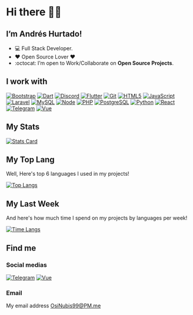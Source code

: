 # Hi there 👋🏻

## **I’m Andrés Hurtado!**

- 💻 Full Stack Developer.
- ❤️ Open Source Lover ❤️
- :octocat: I’m open to Work/Collaborate on **Open Source Projects**.

## I work with

[![Bootstrap](https://www.vectorlogo.zone/logos/getbootstrap/getbootstrap-icon.svg)](https://getbootstrap.com)
[![Dart](https://www.vectorlogo.zone/logos/dartlang/dartlang-icon.svg)](https://www.dart.org)
[![Discord](https://www.vectorlogo.zone/logos/discordapp/discordapp-icon.svg)](https://discord.com/developers/docs/intro)
[![Flutter](https://www.vectorlogo.zone/logos/flutterio/flutterio-icon.svg)](https://flutter.dev)
[![Git](https://www.vectorlogo.zone/logos/git-scm/git-scm-icon.svg)](https://git-scm.com)
[![HTML5](https://www.vectorlogo.zone/logos/w3_html5/w3_html5-icon.svg)](https://html.com/html5)
[![JavaScript](https://www.vectorlogo.zone/logos/javascript/javascript-icon.svg)](https://www.javascript.com)
[![Laravel](https://www.vectorlogo.zone/logos/laravel/laravel-icon.svg)](https://laravel.com)
[![MySQL](https://www.vectorlogo.zone/logos/mysql/mysql-icon.svg)](https://www.mysql.com)
[![Node](https://www.vectorlogo.zone/logos/nodejs/nodejs-icon.svg)](https://nodejs.org)
[![PHP](https://www.vectorlogo.zone/logos/php/php-icon.svg)](https://www.php.net)
[![PostgreSQL](https://www.vectorlogo.zone/logos/postgresql/postgresql-icon.svg)](https://www.postgresql.org)
[![Python](https://www.vectorlogo.zone/logos/python/python-icon.svg)](https://www.python.org)
[![React](https://www.vectorlogo.zone/logos/reactjs/reactjs-icon.svg)](https://reactjs.org)
[![Telegram](https://www.vectorlogo.zone/logos/telegram/telegram-icon.svg)](https://core.telegram.org/bots/api)
[![Vue](https://www.vectorlogo.zone/logos/vuejs/vuejs-icon.svg)](https://vuejs.org)

## My Stats

[![Stats Card](https://github-readme-stats.vercel.app/api?username=OsiNubis99&show_icons=true&theme=darcula&include_all_commits=true&count_private=true)](https://github.com/OsiNubis99?tab=repositories)

## My Top Lang

Well, Here's top 6 languages I used in my projects!

[![Top Langs](https://github-readme-stats.vercel.app/api/top-langs/?username=OsiNubis99&langs_count=6&theme=darcula&layout=compact)](https://github.com/OsiNubis99?tab=repositories)

## My Last Week

And here's how much time I spend on my projects by languages per week!

[![Time Langs](https://github-readme-stats.vercel.app/api/wakatime?username=OsiNubis99&layout=compact&theme=darcula)](https://github.com/OsiNubis99?tab=repositories)

## Find me

### Social medias

[![Telegram](https://www.vectorlogo.zone/logos/telegram/telegram-icon.svg)](https://t.me/OsiNubis99)
[![Vue](https://www.vectorlogo.zone/logos/twitter/twitter-icon.svg)](https://twitter.com/OsiNubis99)

### Email

My email address OsiNubis99@PM.me
